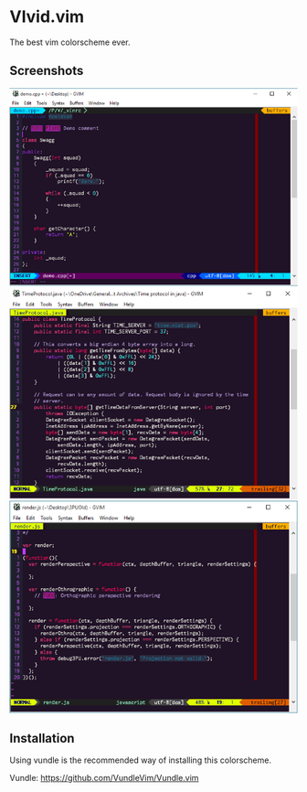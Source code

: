 # VIvid.vim
The best vim colorscheme ever.

## Screenshots

![C++](cpp.png)
![Java](java.png)
![Java Script](js.png)

## Installation
Using vundle is the recommended way of installing this colorscheme.

Vundle: https://github.com/VundleVim/Vundle.vim
